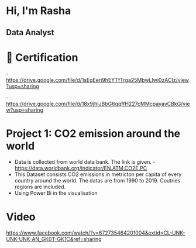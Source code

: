 # Hi, I'm Rasha 
## Data Analyst
# 📜 Certification

-https://drive.google.com/file/d/1sEgEeri9hEYTfTrga25MbwLlwi0zACIz/view?usp=sharing

-https://drive.google.com/file/d/18x9jhIJBbG6qqffH227cMMcpayavCBkG/view?usp=sharing

# Project 1: CO2 emission around the world 
* Data is collected from world data bank. The link is given. 
-https://data.worldbank.org/indicator/EN.ATM.CO2E.PC
* This Dataset consists CO2 emissions in metricton per capita of every country around the world. The datas are from 1990 to 2019. Coutries regions are included.
* Using Power Bi in the visualisation
# Video
https://www.facebook.com/watch/?v=672735464201004&extid=CL-UNK-UNK-UNK-AN_GK0T-GK1C&ref=sharing
